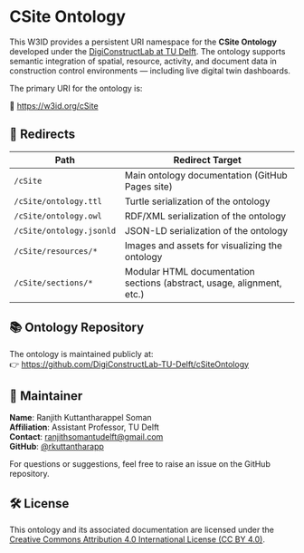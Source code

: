 # CSite Ontology

This W3ID provides a persistent URI namespace for the **CSite Ontology** developed under the [DigiConstructLab at TU Delft](https://github.com/DigiConstructLab-TU-Delft). The ontology supports semantic integration of spatial, resource, activity, and document data in construction control environments — including live digital twin dashboards.

The primary URI for the ontology is:

📌 https://w3id.org/cSite

## 🔁 Redirects

| Path               | Redirect Target                                                                 |
|--------------------|----------------------------------------------------------------------------------|
| `/cSite`           | Main ontology documentation (GitHub Pages site)                                 |
| `/cSite/ontology.ttl` | Turtle serialization of the ontology                                         |
| `/cSite/ontology.owl` | RDF/XML serialization of the ontology                                        |
| `/cSite/ontology.jsonld` | JSON-LD serialization of the ontology                                    |
| `/cSite/resources/*`   | Images and assets for visualizing the ontology                              |
| `/cSite/sections/*`    | Modular HTML documentation sections (abstract, usage, alignment, etc.)      |

## 📚 Ontology Repository

The ontology is maintained publicly at:  
👉 https://github.com/DigiConstructLab-TU-Delft/cSiteOntology

## 👤 Maintainer

**Name**: Ranjith Kuttantharappel Soman  
**Affiliation**: Assistant Professor, TU Delft  
**Contact**: ranjithsomantudelft@gmail.com  
**GitHub**: [@rkuttantharapp](https://github.com/rkuttantharapp)

For questions or suggestions, feel free to raise an issue on the GitHub repository.

## 🛠 License

This ontology and its associated documentation are licensed under the [Creative Commons Attribution 4.0 International License (CC BY 4.0)](https://creativecommons.org/licenses/by/4.0/).
